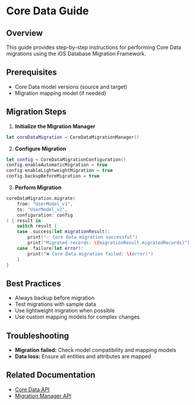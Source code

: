 # Core Data Guide

## Overview

This guide provides step-by-step instructions for performing Core Data migrations using the iOS Database Migration Framework.

## Prerequisites

- Core Data model versions (source and target)
- Migration mapping model (if needed)

## Migration Steps

1. **Initialize the Migration Manager**

```swift
let coreDataMigration = CoreDataMigrationManager()
```

2. **Configure Migration**

```swift
let config = CoreDataMigrationConfiguration()
config.enableAutomaticMigration = true
config.enableLightweightMigration = true
config.backupBeforeMigration = true
```

3. **Perform Migration**

```swift
coreDataMigration.migrate(
    from: "UserModel_v1",
    to: "UserModel_v2",
    configuration: config
) { result in
    switch result {
    case .success(let migrationResult):
        print("✅ Core Data migration successful")
        print("Migrated records: \(migrationResult.migratedRecords)")
    case .failure(let error):
        print("❌ Core Data migration failed: \(error)")
    }
}
```

## Best Practices

- Always backup before migration
- Test migrations with sample data
- Use lightweight migration when possible
- Use custom mapping models for complex changes

## Troubleshooting

- **Migration failed:** Check model compatibility and mapping models
- **Data loss:** Ensure all entities and attributes are mapped

## Related Documentation

- [Core Data API](CoreDataAPI.md)
- [Migration Manager API](MigrationManagerAPI.md)
